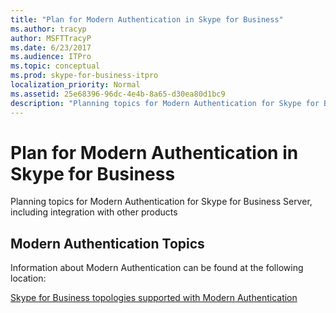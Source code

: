 ```yaml
---
title: "Plan for Modern Authentication in Skype for Business"
ms.author: tracyp
author: MSFTTracyP
ms.date: 6/23/2017
ms.audience: ITPro
ms.topic: conceptual
ms.prod: skype-for-business-itpro
localization_priority: Normal
ms.assetid: 25e68396-96dc-4e4b-8a65-d30ea80d1bc9
description: "Planning topics for Modern Authentication for Skype for Business Server, including integration with other products"
---
```


# Plan for Modern Authentication in Skype for Business
 
Planning topics for Modern Authentication for Skype for Business Server, including integration with other products
  
## Modern Authentication Topics

Information about Modern Authentication can be found at the following location:
  
[Skype for Business topologies supported with Modern Authentication](topologies-supported.md)
  

